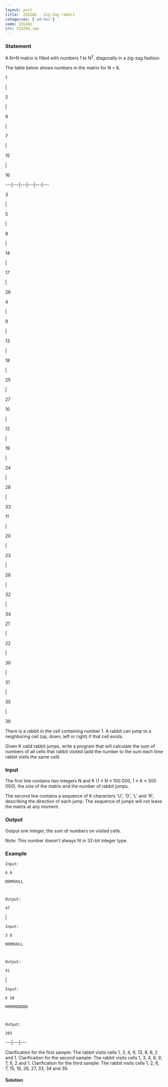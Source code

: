 ```yaml
---
layout: post
title:  ZIGZAG - Zig-Zag rabbit
categories: ['ad-hoc']
code: ZIGZAG
src: ZIGZAG.cpp
---
```


### **Statement**

A N×N matrix is filled with numbers 1 to N<sup>2</sup>, diagonally in a
zig-zag fashion.

The table below shows numbers in the matrix for N = 6.

1

|

2

|

6

|

7

|

15

|

16  
  
---|---|---|---|---|---  
  
3

|

5

|

8

|

14

|

17

|

26  
  
4

|

9

|

13

|

18

|

25

|

27  
  
10

|

12

|

19

|

24

|

28

|

33  
  
11

|

20

|

23

|

29

|

32

|

34  
  
21

|

22

|

30

|

31

|

35

|

36  
  
There is a rabbit in the cell containing number 1. A rabbit can jump to a
neighboring cell (up, down, left or right) if that cell exists.

Given K valid rabbit jumps, write a program that will calculate the sum of
numbers of all cells that rabbit visited (add the number to the sum each time
rabbit visits the same cell).

### Input

The first line contains two integers N and K (1 ≤ N ≤ 100 000, 1 ≤ K ≤ 300
000), the size of the matrix and the number of rabbit jumps.

The second line contains a sequence of K characters 'U', 'D', 'L' and 'R',
describing the direction of each jump. The sequence of jumps will not leave
the matrix at any moment.

### Output

Output one integer, the sum of numbers on visited cells.

Note: This number doesn't always fit in 32-bit integer type.

### Example

    
    
    Input:
    6 8
    DDRRUULL
    
    Output:
    47

|

    
    
    Input:
    3 8
    DDRRUULL
    
    Output:
    41

|

    
    
    Input:
    6 10
    RRRRRDDDDD
    
    Output:
    203  
  
---|---|---  
  
Clarification for the first sample: The rabbit visits cells 1, 3, 4, 9,
13, 8, 6, 2 and 1. Clarification for the second sample: The rabbit visits
cells 1, 3, 4, 8, 9, 7, 6, 2 and 1. Clarification for the third sample:
The rabbit visits cells 1, 2, 6, 7, 15, 16, 26, 27, 33, 34 and 36.



#### **Solution**



